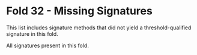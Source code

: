 # Fold 32 - Missing Signatures

This list includes signature methods that did not yield a threshold-qualified signature in this fold.

All signatures present in this fold.
